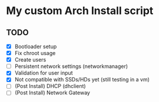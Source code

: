 # My custom Arch Install script

## TODO

- [x] Bootloader setup
- [x] Fix chroot usage
- [x] Create users
- [ ] Persistent network settings (networkmanager)
- [x] Validation for user input
- [x] Not compatible with SSDs/HDs yet (still testing in a vm)
- [ ] (Post Install) DHCP (dhclient)
- [ ] (Post Install) Network Gateway
